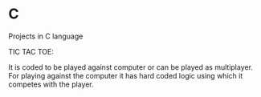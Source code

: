 # C
Projects in C language

TIC TAC TOE:

  It is coded to be played against computer or can be played as multiplayer. For playing against the computer it has hard coded logic using which it competes with the player.
